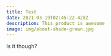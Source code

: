 ```yaml
---
title: Test
date: 2021-03-19T02:45:22.428Z
description: This product is awesome
image: img/about-shade-grown.jpg
---
```

Is it though?